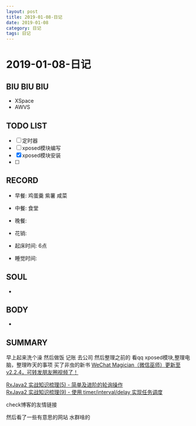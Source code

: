 ```yaml
---
layout: post
title: 2019-01-08-日记
date: 2019-01-08
category: 日记
tags: 日记
---
```

# 2019-01-08-日记
## BIU BIU BIU
- XSpace
- AWVS
 
## TODO LIST
- [ ] 定时器
- [ ] xposed模块编写
- [x] xposed模块安装
- [ ] 
 
## RECORD
- 早餐:  鸡蛋羹 紫薯 咸菜
- 中餐:  食堂
- 晚餐:  
 
- 花销:  
 
- 起床时间:  6点
- 睡觉时间:  
 
## SOUL
- 
 
## BODY
- 
 
## SUMMARY
 早上起来洗个澡 然后做饭 记账 去公司 然后整理之前的 看qq xposed模块,整理电脑，整理昨天的事项
 买了非虫的新书
[WeChat Magician（微信巫师）更新至v2.2.4，可转发朋友圈视频了！](http://blog.xposed.pro/archives/305)  


[RxJava2 实战知识梳理(5) - 简单及进阶的轮询操作](https://www.jianshu.com/p/fa1828d70192)  
[RxJava2 实战知识梳理(9) - 使用 timer/interval/delay 实现任务调度](https://www.jianshu.com/p/6db5d213c9c6)  

check博客的友情链接

然后看了一些有意思的网站
水群啥的


 
